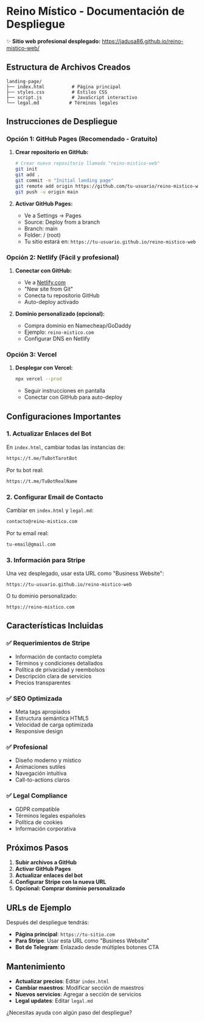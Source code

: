 # Reino Místico - Documentación de Despliegue

✨ **Sitio web profesional desplegado:** https://jadusa86.github.io/reino-mistico-web/

## Estructura de Archivos Creados

```
landing-page/
├── index.html          # Página principal
├── styles.css          # Estilos CSS
├── script.js           # JavaScript interactivo
└── legal.md           # Términos legales
```

## Instrucciones de Despliegue

### Opción 1: GitHub Pages (Recomendado - Gratuito)

1. **Crear repositorio en GitHub:**
   ```bash
   # Crear nuevo repositorio llamado "reino-mistico-web"
   git init
   git add .
   git commit -m "Initial landing page"
   git remote add origin https://github.com/tu-usuario/reino-mistico-web.git
   git push -u origin main
   ```

2. **Activar GitHub Pages:**
   - Ve a Settings → Pages
   - Source: Deploy from a branch
   - Branch: main
   - Folder: / (root)
   - Tu sitio estará en: `https://tu-usuario.github.io/reino-mistico-web`

### Opción 2: Netlify (Fácil y profesional)

1. **Conectar con GitHub:**
   - Ve a [Netlify.com](https://netlify.com)
   - "New site from Git"
   - Conecta tu repositorio GitHub
   - Auto-deploy activado

2. **Dominio personalizado (opcional):**
   - Compra dominio en Namecheap/GoDaddy
   - Ejemplo: `reino-mistico.com`
   - Configurar DNS en Netlify

### Opción 3: Vercel

1. **Desplegar con Vercel:**
   ```bash
   npx vercel --prod
   ```
   - Seguir instrucciones en pantalla
   - Conectar con GitHub para auto-deploy

## Configuraciones Importantes

### 1. Actualizar Enlaces del Bot

En `index.html`, cambiar todas las instancias de:
```html
https://t.me/TuBotTarotBot
```

Por tu bot real:
```html
https://t.me/TuBotRealName
```

### 2. Configurar Email de Contacto

Cambiar en `index.html` y `legal.md`:
```html
contacto@reino-mistico.com
```

Por tu email real:
```html
tu-email@gmail.com
```

### 3. Información para Stripe

Una vez desplegado, usar esta URL como "Business Website":
```
https://tu-usuario.github.io/reino-mistico-web
```

O tu dominio personalizado:
```
https://reino-mistico.com
```

## Características Incluidas

### ✅ Requerimientos de Stripe
- Información de contacto completa
- Términos y condiciones detallados
- Política de privacidad y reembolsos
- Descripción clara de servicios
- Precios transparentes

### ✅ SEO Optimizada
- Meta tags apropiados
- Estructura semántica HTML5
- Velocidad de carga optimizada
- Responsive design

### ✅ Profesional
- Diseño moderno y místico
- Animaciones sutiles
- Navegación intuitiva
- Call-to-actions claros

### ✅ Legal Compliance
- GDPR compatible
- Términos legales españoles
- Política de cookies
- Información corporativa

## Próximos Pasos

1. **Subir archivos a GitHub**
2. **Activar GitHub Pages**
3. **Actualizar enlaces del bot**
4. **Configurar Stripe con la nueva URL**
5. **Opcional: Comprar dominio personalizado**

## URLs de Ejemplo

Después del despliegue tendrás:
- **Página principal**: `https://tu-sitio.com`
- **Para Stripe**: Usar esta URL como "Business Website"
- **Bot de Telegram**: Enlazado desde múltiples botones CTA

## Mantenimiento

- **Actualizar precios**: Editar `index.html`
- **Cambiar maestros**: Modificar sección de maestros
- **Nuevos servicios**: Agregar a sección de servicios
- **Legal updates**: Editar `legal.md`

¿Necesitas ayuda con algún paso del despliegue?
